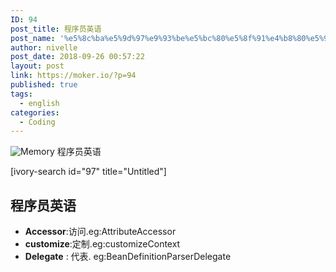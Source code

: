 ```yaml
---
ID: 94
post_title: 程序员英语
post_name: '%e5%8c%ba%e5%9d%97%e9%93%be%e5%bc%80%e5%8f%91%e4%b8%80%e5%9f%ba%e7%a1%80%e7%b1%bb'
author: nivelle
post_date: 2018-09-26 00:57:22
layout: post
link: https://moker.io/?p=94
published: true
tags:
  - english
categories:
  - Coding
---
```

<img src="https://mokerio.oss-cn-hangzhou.aliyuncs.com/2018-9-18%20搭建%20墨客/2018_9_24-memory.jpg" alt="Memory" />
程序员英语
<!--more-->


[ivory-search id="97" title="Untitled"]

<h2>程序员英语</h2>

<ul>
<li><strong>Accessor</strong>:访问.eg:AttributeAccessor</li>
<li><strong>customize</strong>:定制.eg:customizeContext</li>
<li><strong>Delegate</strong> : 代表. eg:BeanDefinitionParserDelegate</li>
</ul>
